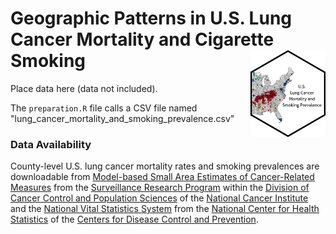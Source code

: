 Geographic Patterns in U.S. Lung Cancer Mortality and Cigarette Smoking <img src="../hex/hex.png" width="120" align="right" />
===================================================

Place data here (data not included).

The `preparation.R` file calls a CSV file named "lung_cancer_mortality_and_smoking_prevalence.csv"

### Data Availability

County-level U.S. lung cancer mortality rates and smoking prevalences are downloadable from [Model-based Small Area Estimates of Cancer-Related Measures](https://sae.cancer.gov/nhis-brfss/) from the [Surveillance Research Program](https://surveillance.cancer.gov/) within the [Division of Cancer Control and Population Sciences](https://cancercontrol.cancer.gov/) of the [National Cancer Institute](https://www.cancer.gov/) and the [National Vital Statistics System](https://www.cdc.gov/nchs/nvss/index.htm) from the [National Center for Health Statistics](https://www.cdc.gov/nchs/index.htm) of the [Centers for Disease Control and Prevention](https://www.cdc.gov/).
